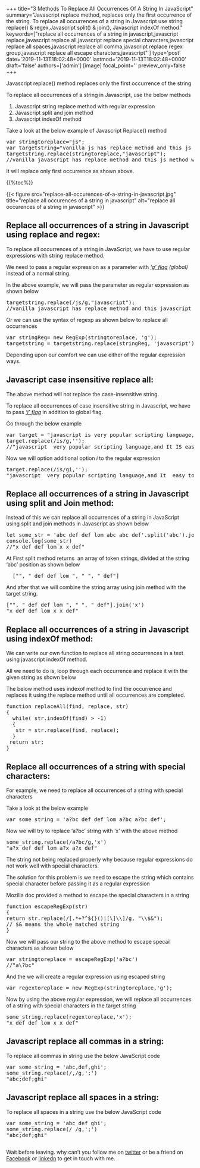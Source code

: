 +++
title="3 Methods To Replace All Occurrences Of A String In JavaScript"
summary="Javascript replace method, replaces only the first occurrence of the string. To replace all occurrences of a string in Javascript use string replace() & regex,Javascript split() & join(), Javascript indexOf method."
keywords=["replace all occurrences of a string in javascript,javascript replace,javascript replace all,javascript replace special characters,javascript replace all spaces,javascript replace all comma,javascript replace regex group,javascript replace all escape characters,javascript"
]
type='post'
date='2019-11-13T18:02:48+0000'
lastmod='2019-11-13T18:02:48+0000'
draft='false'
authors=['admin']
[image]
focal_point=''
preview_only=false
+++


Javascript replace() method replaces only the first occurrence of the string

To replace all occurrences of a string in Javascript, use the below methods

<ol><li>Javascript string replace method with regular expression</li><li>Javascript split and join method</li><li>Javascript indexOf method</li></ol>

Take a look at the below example of Javascript Replace() method

<pre>var stringtoreplace="js";
var targetstring="vanilla js has replace method and this js method wont replace all occurrences";
targetstring.replace(stringtoreplace,"javascript");
//vanilla javascript has replace method and this js method wont replace all occurrences</pre>

It will replace only first occurrence as shown above.

{{%toc%}}

{{< figure src="replace-all-occurences-of-a-string-in-javascript.jpg" title="replace all occurences of a string in javascript" alt="replace all occurences of a string in javascript" >}}

## Replace all occurrences of a string in Javascript using replace and regex:

To replace all occurrences of a string in JavaScript, we have to use regular expressions with string replace method.

We need to pass a regular expression as a parameter with <span style="text-decoration: underline;"><em>‘g’</em><em> flag</em></span><em>&nbsp;(global)</em> instead of a normal string.

In the above example, we will pass the parameter as regular expression as shown below

<pre>targetstring.replace(/js/g,"javascript");
//vanilla javascript has replace method and this javascript method wont replace all occurrences</pre>

Or we can use the syntax of regexp as shown below to replace all occurrences

<pre>var stringReg= new RegExp(stringtoreplace, 'g');
targetstring = targetstring.replace(stringReg, 'javascript');</pre>

Depending upon our comfort we can use either of the regular expression ways.

## Javascript case insensitive replace all:

The above method will not replace the case-insensitive string.

To replace all occurrences of case insensitive string in Javascript, we have to pass <span style="text-decoration: underline;"><em>‘i’ flag</em></span> in addition to global flag.

Go through the below example

<pre>var target = "javascript is very popular scripting language,and It IS easy to learn";
target.replace(/is/g,'');
//"javascript  very popular scripting language,and It IS easy to learn"</pre>

Now we will option additional option <em>i</em> to the regular expression

<pre>target.replace(/is/gi,'');
"javascript  very popular scripting language,and It  easy to learn"</pre>

## Replace all occurrences of a string in Javascript using split and Join method:

Instead of this we can replace all occurrences of a string in JavaScript using split and join methods in Javascript as shown below

<pre>let some_str = 'abc def def lom abc abc def'.split('abc').join('x')
console.log(some_str)
//"x def def lom x x def"</pre>

At First split method returns&nbsp; an array of token strings, divided at the string ‘abc’ position as shown below

<pre>&nbsp;&nbsp;["", " def def lom ", " ", " def"]</pre>

And after that we will combine the string array using join method with the target string.

<pre>["", " def def lom ", " ", " def"].join('x')
"x def def lom x x def"</pre>

## Replace all occurrences of a string in Javascript using indexOf method:

We can write our own function to replace all string occurrences in a text using javascript indexOf method.

All we need to do is, loop through each occurrence and replace it with the given string as shown below

The below method uses indexof method to find the occurrence and replaces it using the replace method until all occurrences are completed.

<pre>function replaceAll(find, replace, str)
{
  while( str.indexOf(find) &gt; -1)
  {
   str = str.replace(find, replace);
  }
 return str;
}</pre>

## Replace all occurrences of a string with special characters:

For example, we need to replace all occurrences of a string with special characters

Take a look at the below example

<pre>var some_string = 'a?bc def def lom a?bc a?bc def';</pre>

Now we will try to replace ‘a?bc’ string with ‘x’ with the above method

<pre>some_string.replace(/a?bc/g,'x')
"a?x def def lom a?x a?x def"</pre>

The string not being replaced properly why because regular expressions do not work well with special characters.

The solution for this problem is we need to escape the string which contains special character before passing it as a regular expression

Mozilla doc provided a method to escape the special characters in a string

<pre>function&nbsp;escapeRegExp(str)
{
return&nbsp;str.replace(/[.*+?^${}()|[\]\\]/g,&nbsp;"\\$&amp;");
// $&amp; means the whole matched string
}</pre>

Now we will pass our string to the above method to escape specail characters as shown below

<pre>var stringtoreplace =&nbsp;escapeRegExp('a?bc')
//"a\?bc"</pre>

And the we will create a regular expression using escaped string

<pre>var regextoreplace = new&nbsp;RegExp(stringtoreplace,'g');</pre>

Now by using the above regular expression, we will replace all occurrences of a string with special characters in the target string

<pre>some_string.replace(regextoreplace,'x');
"x def def lom x x def"</pre>

## Javascript replace all commas in a string:

To replace all commas in string use the below JavaScript code

<pre>var some_string = 'abc,def,ghi';
some_string.replace(/,/g,';')
"abc;def;ghi"</pre>

## Javascript replace all spaces in a string:

To replace all spaces in a string use the below JavaScript code

<pre>var some_string = 'abc def ghi';
some_string.replace(/ /g,';')
"abc;def;ghi"</pre>

## 

Wait before leaving.
why can’t you follow me on <a href="https://twitter.com/arungudelli" target="_blank" rel="noopener">twitter</a> or be a friend on <a href="https://www.facebook.com/gudelliArun" target="_blank" rel="noopener">Facebook</a> or  <a href="https://www.linkedin.com/in/arungudelli/" target="_blank" rel="noopener">linkedn</a> to get in touch with me.







